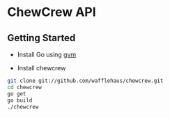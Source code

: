 # ChewCrew API

## Getting Started

* Install Go using [gvm](https://github.com/moovweb/gvm)

* Install chewcrew
```bash
git clone git://github.com/wafflehaus/chewcrew.git
cd chewcrew
go get
go build
./chewcrew
```